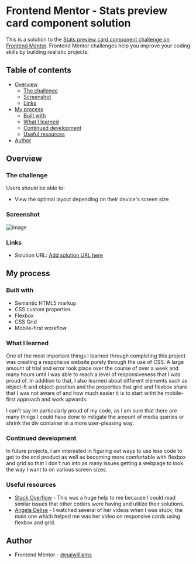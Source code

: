 # Frontend Mentor - Stats preview card component solution

This is a solution to the [Stats preview card component challenge on Frontend Mentor](https://www.frontendmentor.io/challenges/stats-preview-card-component-8JqbgoU62). Frontend Mentor challenges help you improve your coding skills by building realistic projects. 

## Table of contents

- [Overview](#overview)
  - [The challenge](#the-challenge)
  - [Screenshot](#screenshot)
  - [Links](#links)
- [My process](#my-process)
  - [Built with](#built-with)
  - [What I learned](#what-i-learned)
  - [Continued development](#continued-development)
  - [Useful resources](#useful-resources)
- [Author](#author)

## Overview

### The challenge

Users should be able to:

- View the optimal layout depending
 on their device's screen size

### Screenshot

![image](https://user-images.githubusercontent.com/83989593/118915727-9588ba80-b8fb-11eb-90c2-7527c62d5748.png)

### Links

- Solution URL: [Add solution URL here](https://your-solution-url.com)

## My process

### Built with

- Semantic HTML5 markup
- CSS custom properties
- Flexbox
- CSS Grid
- Mobile-first workflow

### What I learned

One of the most important things I learned through completing this project was creating a responsive website purely through the use of CSS. A large amount of trial and error took place over the course of over a week and many hours until I was able to reach a level of responsiveness that I was proud of. In addition to that, I also learned about different elements such as object-ft and object-position and the properties that grid and flexbox share that I was not aware of and how much easier it is to start witht he mobile-first approach and work upwards.

I can't say im particularly proud of my code, as I am sure that there are many things I could have done to mitigate the amount of media queries or shrink the div container in a more user-pleasing way.


### Continued development

In future projects, I am interested in figuring out ways to use less code to get to the end product as well as becoming more comfortable with flexbox and grid so that I don't run into as many issues getting a webpage to look the way I want to on various screen sizes.

### Useful resources

- [Stack Overflow](https://stackoverflow.com/) - This was a huge help to me because I could read similar issues that other coders were having and utilize their solutions.
- [Angela Delise](https://www.youtube.com/channel/UC_TjoSnaI3CTgIgmSn3rruA) - I watched several of her videos when I was stuck, the main one which helped me was her video on responsive cards using flexbox and grid.


## Author

- Frontend Mentor - [@naiwilliams](https://www.frontendmentor.io/profile/naiwilliams)

